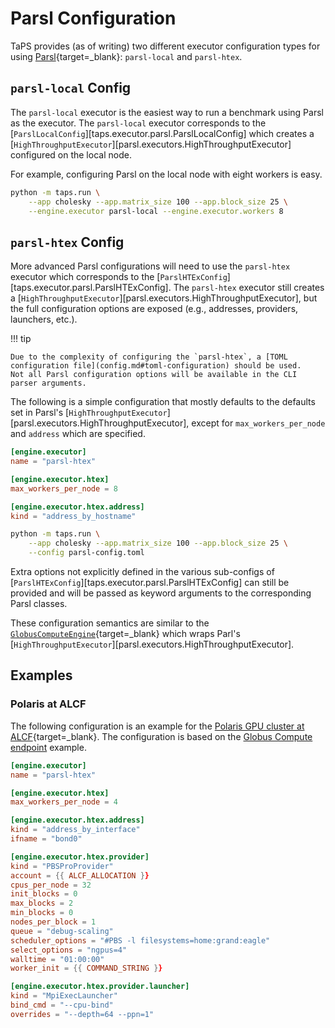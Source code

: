 # Parsl Configuration

TaPS provides (as of writing) two different executor configuration types for using [Parsl](https://github.com/parsl/parsl){target=_blank}: `parsl-local` and `parsl-htex`.

## `parsl-local` Config

The `parsl-local` executor is the easiest way to run a benchmark using Parsl as the executor.
The `parsl-local` executor corresponds to the [`ParslLocalConfig`][taps.executor.parsl.ParslLocalConfig] which creates a [`HighThroughputExecutor`][parsl.executors.HighThroughputExecutor] configured on the local node.

For example, configuring Parsl on the local node with eight workers is easy.
```bash
python -m taps.run \
    --app cholesky --app.matrix_size 100 --app.block_size 25 \
    --engine.executor parsl-local --engine.executor.workers 8
```

## `parsl-htex` Config

More advanced Parsl configurations will need to use the `parsl-htex` executor which corresponds to the [`ParslHTExConfig`][taps.executor.parsl.ParslHTExConfig].
The `parsl-htex` executor still creates a [`HighThroughputExecutor`][parsl.executors.HighThroughputExecutor], but the full configuration options are exposed (e.g., addresses, providers, launchers, etc.).

!!! tip

    Due to the complexity of configuring the `parsl-htex`, a [TOML configuration file](config.md#toml-configuration) should be used.
    Not all Parsl configuration options will be available in the CLI parser arguments.

The following is a simple configuration that mostly defaults to the defaults set in Parsl's [`HighThroughputExecutor`][parsl.executors.HighThroughputExecutor], except for `max_workers_per_node` and `address` which are specified.

```toml title="parsl-config.toml" linenums="1"
[engine.executor]
name = "parsl-htex"

[engine.executor.htex]
max_workers_per_node = 8

[engine.executor.htex.address]
kind = "address_by_hostname"
```

```bash
python -m taps.run \
    --app cholesky --app.matrix_size 100 --app.block_size 25 \
    --config parsl-config.toml
```

Extra options not explicitly defined in the various sub-configs of [`ParslHTExConfig`][taps.executor.parsl.ParslHTExConfig] can still be provided and will be passed as keyword arguments to the corresponding Parsl classes.

These configuration semantics are similar to the [`GlobusComputeEngine`](https://globus-compute.readthedocs.io/en/latest/endpoints/endpoint_examples.html#globuscomputeengine){target=_blank} which wraps Parl's [`HighThroughputExecutor`][parsl.executors.HighThroughputExecutor].

## Examples

### Polaris at ALCF

The following configuration is an example for the [Polaris GPU cluster at ALCF](https://www.alcf.anl.gov/polaris){target=_blank}.
The configuration is based on the [Globus Compute endpoint](https://globus-compute.readthedocs.io/en/latest/endpoints/endpoint_examples.html#polaris-alcf) example.

```toml title="parsl-config.toml" linenums="1"
[engine.executor]
name = "parsl-htex"

[engine.executor.htex]
max_workers_per_node = 4

[engine.executor.htex.address]
kind = "address_by_interface"
ifname = "bond0"

[engine.executor.htex.provider]
kind = "PBSProProvider"
account = {{ ALCF_ALLOCATION }}
cpus_per_node = 32
init_blocks = 0
max_blocks = 2
min_blocks = 0
nodes_per_block = 1
queue = "debug-scaling"
scheduler_options = "#PBS -l filesystems=home:grand:eagle"
select_options = "ngpus=4"
walltime = "01:00:00"
worker_init = {{ COMMAND_STRING }}

[engine.executor.htex.provider.launcher]
kind = "MpiExecLauncher"
bind_cmd = "--cpu-bind"
overrides = "--depth=64 --ppn=1"
```
